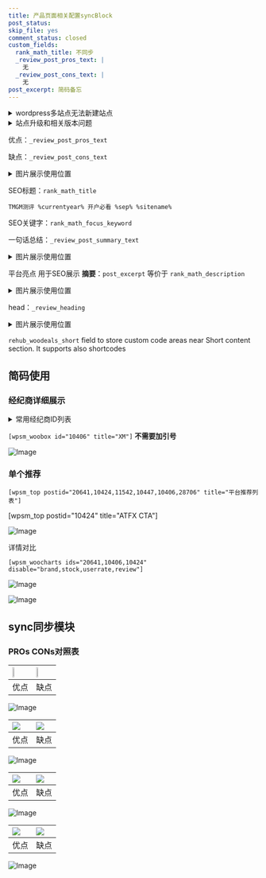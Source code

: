 ```yaml
---
title: 产品页面相关配置syncBlock
post_status: 
skip_file: yes
comment_status: closed
custom_fields:
  rank_math_title: 不同步
  _review_post_pros_text: |
    无
  _review_post_cons_text: |
    无
post_excerpt: 简码备忘
---
```

<details><summary>wordpress多站点无法新建站点</summary>

<li>和报错需要清理cookies一样的原因</li>
<li>wp-config.php里面<code>define( 'SUBDOMAIN_INSTALL', false );//子域名安装</code></li>
<li>新建子站点是用<code>define( 'SUBDOMAIN_INSTALL', true);//子域名安装</code> 完成以后，改成<code>false</code></li>
</details>

<details><summary>站点升级和相关版本问题</summary>

<p>wordpress：5.9.9
woocommerce：7.5.1
出现问题的地方：主题选项里面>><strong>Product layout >>compact style</strong></p>
<p>如何出现没有用过的字段 导致无法保存。先导出配置 然后进行修改，后面再次恢复即可。</p>
<p>出现部分字段无法显示时，需要返回默认布局后，对产品进行保存就好了。</p>
<p></p>
</details>

优点：`_review_post_pros_text`

缺点：`_review_post_cons_text`

<details><summary>图片展示使用位置</summary>

<img src="https://prod-files-secure.s3.us-west-2.amazonaws.com/39ed1227-6d7d-4570-be36-9ccd4a2c4241/f51d3d83-55d4-4bdf-9604-f37ec77ab556/Untitled.png?X-Amz-Algorithm=AWS4-HMAC-SHA256&X-Amz-Content-Sha256=UNSIGNED-PAYLOAD&X-Amz-Credential=ASIAZI2LB466TVCQGTOU%2F20250808%2Fus-west-2%2Fs3%2Faws4_request&X-Amz-Date=20250808T045518Z&X-Amz-Expires=3600&X-Amz-Security-Token=IQoJb3JpZ2luX2VjEGUaCXVzLXdlc3QtMiJGMEQCIDmwKWPr3Dsjh5Rz2W%2F4Cl7Bt7pSwjp7aqAmqPmlmgp%2FAiBgQJ2PRHIXCc5hhqDHmUmFnd6SG%2FfuRabGpyoQ1bRAqCqIBAie%2F%2F%2F%2F%2F%2F%2F%2F%2F%2F8BEAAaDDYzNzQyMzE4MzgwNSIMo8M3qztuinAeZtLKKtwDPSjF8%2FEHtm5IqvYYvXYtMHKUVsFxz62qFOJKBzCmgnLVKlvM2PtApUYR03923bsFIq9rswgJSwYjahp%2F7jBpy11ipagqMHCindpupZ6UBRXsDOm4n8mZKWphp4rZ5w6yFB0VIUS6aSi7JmQA2S8rAnjZgPIVMAV3%2Fzl40YSgSRZ0BQfmfEcdbSgoN%2BOPTnHp3pco0ERYe4NjEUKw7SGLXsoK%2BRIvjswm%2FftPp1KOOphG7waKAj1s64WhnZ4PP2%2Fw7eSzcCubUssJIBhdebQpI8IBmTibU55MGPqVw1dqhwB%2BFgG2kQYi0bxUOFfHryxjjAMydpdj1XfGH7PejE4QoXH5w65x9s6tY5BD6eWPFbav1K94iWoiBNjp85hudIWnMJDvd%2Bs7S%2FUz1aqVEg742OmSE%2Fsa3Be44TlNKxcb%2FtpF0kjFVOjSjgnSmlGJk9JDiDzPagwgT6I8hArUSIo%2BJGCStom%2FCan%2FgIcJXJU9iPqVkJaauzuYH9xh8Aj2aJAHyVc0AmtSC4PSebgRm5IU1QQzkvYiB63qt4DeoIyNdhYAo09ESBcEtRSJaWWyAu9AOZ6uZOIRNqX0riVEL%2Fv9v0StDPU75gfFj1n%2BkMkErFRryGqo8gXjdoBi5JAwyoTWxAY6pgGyaEOuwYLxP443bzk1G%2F47urwJtTID3AFEB%2FovolqmmXeO5KWxu0KfZIH1AM5%2FRWosxQ2QbzK5XZN6irLwGxEfTKprgYayax6MAW9EmUHBKtyuxAV6wM4lVixkHjvtTuNA5jE3UnXhOoLxUdfcyiE278%2BR52lluIIEHtG4VYWQ%2FL2PI5H0d8SSQd%2BxmFE%2F8GePdSvf%2B3KdVZ5uL8hzNVYiR9drHTZa&X-Amz-Signature=ebc67a66320ed6b9464be8d0eb0e8095bcb2f57d8281550867a4979253070bba&X-Amz-SignedHeaders=host&x-amz-checksum-mode=ENABLED&x-id=GetObject" alt="Image">
</details>

SEO标题：`rank_math_title`

`TMGM测评 %currentyear% 开户必看 %sep% %sitename%`

SEO关键字：`rank_math_focus_keyword`

一句话总结：`_review_post_summary_text`

<details><summary>图片展示使用位置</summary>

<img src="https://prod-files-secure.s3.us-west-2.amazonaws.com/39ed1227-6d7d-4570-be36-9ccd4a2c4241/4b96a922-296c-4f4e-8630-d1c870cbce01/Untitled.png?X-Amz-Algorithm=AWS4-HMAC-SHA256&X-Amz-Content-Sha256=UNSIGNED-PAYLOAD&X-Amz-Credential=ASIAZI2LB466TL6VTRS2%2F20250808%2Fus-west-2%2Fs3%2Faws4_request&X-Amz-Date=20250808T045518Z&X-Amz-Expires=3600&X-Amz-Security-Token=IQoJb3JpZ2luX2VjEGUaCXVzLXdlc3QtMiJHMEUCIG11QitPRdpGdtmcjoqqDqD4DHHZ3zfxRFqyHR6vKXnJAiEAr93EWhXNNSiSxdeL3B3b1txfK08Cwx9vo6MQpDdfuuMqiAQInv%2F%2F%2F%2F%2F%2F%2F%2F%2F%2FARAAGgw2Mzc0MjMxODM4MDUiDMyTA0mruoKQKnRm0CrcAwKqbEH7dx1yQCzpKYeii9hG0ImUIYCPc%2B7vkK0WhnKPlqVzGbka%2FDGZyUHyHlO%2FBmRlqg8v0ureoyV65bWmIVItY%2FS2WoQEAmZgEpAPoRjv6tgCIfmNsUjmh10m9XCMIcXMKgqXxRF%2F6j%2FPiTD2LFI9LMeyn6q2334td1TdwS5Kopd9buP26ffAdFxPq7EIhyUemLswC7auNc57UCDbJfYNEThH6Dl%2BN7rR1bitqsHhDTVY93qqdL7n%2F3pJu8x9lk3njSFmhlrHhZkF8MHOiNjCgePGF1pFZVA%2B6BkV3WqRZpRdt7Tjc9qE588EL%2BY7PeWDik7lc6pT9g8V5WvygDuCrYILIDncC8E3kciJj%2BJ4m84Q%2BtGD2QITcv7DMWTTwmZFjSCH%2BlooHQ9VVRrWW%2B%2BsIjgV8mpF7Aei0TbFlH8dUsWOeRBbhfnY20pjdvC6LcastM786pXiXu9ZWGoC%2BM6%2Bufipe4Ypxpp8SN76T0h3GTgaUuGPVxjsOsh2S%2F4PgPBZCgo%2Fy%2F%2BapMTLFKygrFknYQXywTr8TPmsXgIo0LKDTmg5aXUHJnILakB2lccbFAJEhQGjvILgY6fkUHmr9vlxqHCCVyzENYNVRXZR%2BkrJY7DasekuT3Z%2BlJe8MKmF1sQGOqUBJwvmMCvuAtUozZZDgbGKiagerpVVuwXtUc2FcNnHEnYYdMbh3IGg%2Btpuu%2BBMC7jnnStipcQ7G5TOtdBbCBrt1bGD%2F4%2BFzam7LRBWXgw1xibBGOuo7dvms0ZBYpHEIr1CoMRTLR960QHT2koB6LGChubQVg8olLw9tK1UsozS3WeUIAAK2DLhEErsoWdqtLB%2By8dsY4ShA7fHEjOT59Rp9nTrErH4&X-Amz-Signature=de74eb86e023f7e4d282e1c1d442de9aaef01daa64e328e775b9fcfb0b704ab0&X-Amz-SignedHeaders=host&x-amz-checksum-mode=ENABLED&x-id=GetObject" alt="Image">
</details>

平台亮点 用于SEO展示 **摘要**：`post_excerpt`  等价于 `rank_math_description`

<details><summary>图片展示使用位置</summary>

<img src="https://prod-files-secure.s3.us-west-2.amazonaws.com/39ed1227-6d7d-4570-be36-9ccd4a2c4241/1ee11f63-b60a-4dfe-a7a7-d58ff23b5d88/Untitled.png?X-Amz-Algorithm=AWS4-HMAC-SHA256&X-Amz-Content-Sha256=UNSIGNED-PAYLOAD&X-Amz-Credential=ASIAZI2LB466UGPSKIDE%2F20250808%2Fus-west-2%2Fs3%2Faws4_request&X-Amz-Date=20250808T045518Z&X-Amz-Expires=3600&X-Amz-Security-Token=IQoJb3JpZ2luX2VjEGUaCXVzLXdlc3QtMiJGMEQCIDsLywnuBuW9PYQRiH6ekGnQIU6bCZ9gGP93SZ4%2BtCZ6AiA87EJOORkHsj5JwRNo4lgjdlVFdaLIRt4INlR8ofqOLCqIBAie%2F%2F%2F%2F%2F%2F%2F%2F%2F%2F8BEAAaDDYzNzQyMzE4MzgwNSIMaaK%2BSoao8%2BIbcNNxKtwDxGd2k0ipzeJY1Vn0XG%2FA5UHmKozCvAaX9e%2FKaTomCFj2A7K3uWCd6MzzYj%2BX7zBxftooh8itasWDYv%2BxObGSaB%2BDswYL2%2BMenycXwgnWO6vrUL2kiD8PMRUVzD9ALTCQkiiwItOg7JR7smE87PwH1l0HYwkSaT6KmD9A5d%2FTZs41JxuLZY7qIhG0LfbSyDX0I9Uk7Zjtq%2BxZmqLxolBWtXpJEPsBGdhhwusaCtVBmuxZj%2FhNBcs38ZbOqaYMMaFe05J2OCdiDsz91v5%2FEwep9pn4Mj2Ncy47nXDOBObCZynm%2FDfR9VJlAS1Z9XCd%2FEnOQrYJKyU6oPMqs66hF2aaWDm%2B1Vmh1u%2Fci%2Fnl6peguz5FkN6tI0sUfdPksqi6FzR8hoC%2Bnk8i2GpPInHWNUeC%2BWdyzSFpGkiu2BpBMhZFsRyzoy6EA9XoUG%2FkczS%2Bxehpahk103r9KkhRWTZflK%2FnbFG5DS1AVon6bAt3A%2FJQ%2F7IaDbhmgGeCLgU7To1ubwGhNjyJk3IAZO25DXr6%2FUNR%2Bp%2BOMU54%2FmJ465Sp14Iwy7Hl54E2l7kD8txo8gQaVGaFQxExtFhKBNA%2FmGSLpJVtflX0a8GgYmTYguBavGovJyzACg1yprPX2byMUY8wrYTWxAY6pgFgvnXiMBnlnLJG9Xyg43NyxCf1bSlhJQk0uWnNe34wdfrhzsVPv%2BkkQWV1W%2BglZGBjcY03xtwmb%2FtUe8stXn1WOSO6zkpGulp3PpX5Fa9w2X2k8i2U%2F6tDdx2ITSz5eu653ObBJV6MXAtpoqaoXjWZ31evjULcdvaiAZ7nzzXnqsAAZqQL1W7%2BJ9cgMDY2UcXgSgCYLmtQ6%2FO1Vy2jdhGAaB%2FpRYqO&X-Amz-Signature=975dd7d9640a3f0ac46d85f4804071bc795a055a956faeb30c022e327784a9fd&X-Amz-SignedHeaders=host&x-amz-checksum-mode=ENABLED&x-id=GetObject" alt="Image">
<img src="https://prod-files-secure.s3.us-west-2.amazonaws.com/39ed1227-6d7d-4570-be36-9ccd4a2c4241/ad4118b5-78d8-4fbe-801e-3b29b5d99c01/Untitled.png?X-Amz-Algorithm=AWS4-HMAC-SHA256&X-Amz-Content-Sha256=UNSIGNED-PAYLOAD&X-Amz-Credential=ASIAZI2LB466UGPSKIDE%2F20250808%2Fus-west-2%2Fs3%2Faws4_request&X-Amz-Date=20250808T045518Z&X-Amz-Expires=3600&X-Amz-Security-Token=IQoJb3JpZ2luX2VjEGUaCXVzLXdlc3QtMiJGMEQCIDsLywnuBuW9PYQRiH6ekGnQIU6bCZ9gGP93SZ4%2BtCZ6AiA87EJOORkHsj5JwRNo4lgjdlVFdaLIRt4INlR8ofqOLCqIBAie%2F%2F%2F%2F%2F%2F%2F%2F%2F%2F8BEAAaDDYzNzQyMzE4MzgwNSIMaaK%2BSoao8%2BIbcNNxKtwDxGd2k0ipzeJY1Vn0XG%2FA5UHmKozCvAaX9e%2FKaTomCFj2A7K3uWCd6MzzYj%2BX7zBxftooh8itasWDYv%2BxObGSaB%2BDswYL2%2BMenycXwgnWO6vrUL2kiD8PMRUVzD9ALTCQkiiwItOg7JR7smE87PwH1l0HYwkSaT6KmD9A5d%2FTZs41JxuLZY7qIhG0LfbSyDX0I9Uk7Zjtq%2BxZmqLxolBWtXpJEPsBGdhhwusaCtVBmuxZj%2FhNBcs38ZbOqaYMMaFe05J2OCdiDsz91v5%2FEwep9pn4Mj2Ncy47nXDOBObCZynm%2FDfR9VJlAS1Z9XCd%2FEnOQrYJKyU6oPMqs66hF2aaWDm%2B1Vmh1u%2Fci%2Fnl6peguz5FkN6tI0sUfdPksqi6FzR8hoC%2Bnk8i2GpPInHWNUeC%2BWdyzSFpGkiu2BpBMhZFsRyzoy6EA9XoUG%2FkczS%2Bxehpahk103r9KkhRWTZflK%2FnbFG5DS1AVon6bAt3A%2FJQ%2F7IaDbhmgGeCLgU7To1ubwGhNjyJk3IAZO25DXr6%2FUNR%2Bp%2BOMU54%2FmJ465Sp14Iwy7Hl54E2l7kD8txo8gQaVGaFQxExtFhKBNA%2FmGSLpJVtflX0a8GgYmTYguBavGovJyzACg1yprPX2byMUY8wrYTWxAY6pgFgvnXiMBnlnLJG9Xyg43NyxCf1bSlhJQk0uWnNe34wdfrhzsVPv%2BkkQWV1W%2BglZGBjcY03xtwmb%2FtUe8stXn1WOSO6zkpGulp3PpX5Fa9w2X2k8i2U%2F6tDdx2ITSz5eu653ObBJV6MXAtpoqaoXjWZ31evjULcdvaiAZ7nzzXnqsAAZqQL1W7%2BJ9cgMDY2UcXgSgCYLmtQ6%2FO1Vy2jdhGAaB%2FpRYqO&X-Amz-Signature=d0c1b9d63c343f0d076bc5a264d4d8aeade683c6716f33d8e6682412aa1c8b28&X-Amz-SignedHeaders=host&x-amz-checksum-mode=ENABLED&x-id=GetObject" alt="Image">
<img src="https://prod-files-secure.s3.us-west-2.amazonaws.com/39ed1227-6d7d-4570-be36-9ccd4a2c4241/a38cf7c9-a79c-4b64-9e94-13589fe0758b/Untitled.png?X-Amz-Algorithm=AWS4-HMAC-SHA256&X-Amz-Content-Sha256=UNSIGNED-PAYLOAD&X-Amz-Credential=ASIAZI2LB466UGPSKIDE%2F20250808%2Fus-west-2%2Fs3%2Faws4_request&X-Amz-Date=20250808T045518Z&X-Amz-Expires=3600&X-Amz-Security-Token=IQoJb3JpZ2luX2VjEGUaCXVzLXdlc3QtMiJGMEQCIDsLywnuBuW9PYQRiH6ekGnQIU6bCZ9gGP93SZ4%2BtCZ6AiA87EJOORkHsj5JwRNo4lgjdlVFdaLIRt4INlR8ofqOLCqIBAie%2F%2F%2F%2F%2F%2F%2F%2F%2F%2F8BEAAaDDYzNzQyMzE4MzgwNSIMaaK%2BSoao8%2BIbcNNxKtwDxGd2k0ipzeJY1Vn0XG%2FA5UHmKozCvAaX9e%2FKaTomCFj2A7K3uWCd6MzzYj%2BX7zBxftooh8itasWDYv%2BxObGSaB%2BDswYL2%2BMenycXwgnWO6vrUL2kiD8PMRUVzD9ALTCQkiiwItOg7JR7smE87PwH1l0HYwkSaT6KmD9A5d%2FTZs41JxuLZY7qIhG0LfbSyDX0I9Uk7Zjtq%2BxZmqLxolBWtXpJEPsBGdhhwusaCtVBmuxZj%2FhNBcs38ZbOqaYMMaFe05J2OCdiDsz91v5%2FEwep9pn4Mj2Ncy47nXDOBObCZynm%2FDfR9VJlAS1Z9XCd%2FEnOQrYJKyU6oPMqs66hF2aaWDm%2B1Vmh1u%2Fci%2Fnl6peguz5FkN6tI0sUfdPksqi6FzR8hoC%2Bnk8i2GpPInHWNUeC%2BWdyzSFpGkiu2BpBMhZFsRyzoy6EA9XoUG%2FkczS%2Bxehpahk103r9KkhRWTZflK%2FnbFG5DS1AVon6bAt3A%2FJQ%2F7IaDbhmgGeCLgU7To1ubwGhNjyJk3IAZO25DXr6%2FUNR%2Bp%2BOMU54%2FmJ465Sp14Iwy7Hl54E2l7kD8txo8gQaVGaFQxExtFhKBNA%2FmGSLpJVtflX0a8GgYmTYguBavGovJyzACg1yprPX2byMUY8wrYTWxAY6pgFgvnXiMBnlnLJG9Xyg43NyxCf1bSlhJQk0uWnNe34wdfrhzsVPv%2BkkQWV1W%2BglZGBjcY03xtwmb%2FtUe8stXn1WOSO6zkpGulp3PpX5Fa9w2X2k8i2U%2F6tDdx2ITSz5eu653ObBJV6MXAtpoqaoXjWZ31evjULcdvaiAZ7nzzXnqsAAZqQL1W7%2BJ9cgMDY2UcXgSgCYLmtQ6%2FO1Vy2jdhGAaB%2FpRYqO&X-Amz-Signature=44491ac78973c534cdd9584e34c3cd12c606c4ef476588232ffa7b3120b341b3&X-Amz-SignedHeaders=host&x-amz-checksum-mode=ENABLED&x-id=GetObject" alt="Image">
<img src="https://prod-files-secure.s3.us-west-2.amazonaws.com/39ed1227-6d7d-4570-be36-9ccd4a2c4241/7da6fc1e-d2ac-42ae-8c75-cb5749aa18f6/Untitled.png?X-Amz-Algorithm=AWS4-HMAC-SHA256&X-Amz-Content-Sha256=UNSIGNED-PAYLOAD&X-Amz-Credential=ASIAZI2LB466UGPSKIDE%2F20250808%2Fus-west-2%2Fs3%2Faws4_request&X-Amz-Date=20250808T045518Z&X-Amz-Expires=3600&X-Amz-Security-Token=IQoJb3JpZ2luX2VjEGUaCXVzLXdlc3QtMiJGMEQCIDsLywnuBuW9PYQRiH6ekGnQIU6bCZ9gGP93SZ4%2BtCZ6AiA87EJOORkHsj5JwRNo4lgjdlVFdaLIRt4INlR8ofqOLCqIBAie%2F%2F%2F%2F%2F%2F%2F%2F%2F%2F8BEAAaDDYzNzQyMzE4MzgwNSIMaaK%2BSoao8%2BIbcNNxKtwDxGd2k0ipzeJY1Vn0XG%2FA5UHmKozCvAaX9e%2FKaTomCFj2A7K3uWCd6MzzYj%2BX7zBxftooh8itasWDYv%2BxObGSaB%2BDswYL2%2BMenycXwgnWO6vrUL2kiD8PMRUVzD9ALTCQkiiwItOg7JR7smE87PwH1l0HYwkSaT6KmD9A5d%2FTZs41JxuLZY7qIhG0LfbSyDX0I9Uk7Zjtq%2BxZmqLxolBWtXpJEPsBGdhhwusaCtVBmuxZj%2FhNBcs38ZbOqaYMMaFe05J2OCdiDsz91v5%2FEwep9pn4Mj2Ncy47nXDOBObCZynm%2FDfR9VJlAS1Z9XCd%2FEnOQrYJKyU6oPMqs66hF2aaWDm%2B1Vmh1u%2Fci%2Fnl6peguz5FkN6tI0sUfdPksqi6FzR8hoC%2Bnk8i2GpPInHWNUeC%2BWdyzSFpGkiu2BpBMhZFsRyzoy6EA9XoUG%2FkczS%2Bxehpahk103r9KkhRWTZflK%2FnbFG5DS1AVon6bAt3A%2FJQ%2F7IaDbhmgGeCLgU7To1ubwGhNjyJk3IAZO25DXr6%2FUNR%2Bp%2BOMU54%2FmJ465Sp14Iwy7Hl54E2l7kD8txo8gQaVGaFQxExtFhKBNA%2FmGSLpJVtflX0a8GgYmTYguBavGovJyzACg1yprPX2byMUY8wrYTWxAY6pgFgvnXiMBnlnLJG9Xyg43NyxCf1bSlhJQk0uWnNe34wdfrhzsVPv%2BkkQWV1W%2BglZGBjcY03xtwmb%2FtUe8stXn1WOSO6zkpGulp3PpX5Fa9w2X2k8i2U%2F6tDdx2ITSz5eu653ObBJV6MXAtpoqaoXjWZ31evjULcdvaiAZ7nzzXnqsAAZqQL1W7%2BJ9cgMDY2UcXgSgCYLmtQ6%2FO1Vy2jdhGAaB%2FpRYqO&X-Amz-Signature=1ffca84ea76ac459c7b4e7462abdf6f5f65397b6f447d9d4b5b548d238251dda&X-Amz-SignedHeaders=host&x-amz-checksum-mode=ENABLED&x-id=GetObject" alt="Image">
<img src="https://prod-files-secure.s3.us-west-2.amazonaws.com/39ed1227-6d7d-4570-be36-9ccd4a2c4241/7e97f40a-eaee-47f5-b2f9-475f96808fa7/Untitled.png?X-Amz-Algorithm=AWS4-HMAC-SHA256&X-Amz-Content-Sha256=UNSIGNED-PAYLOAD&X-Amz-Credential=ASIAZI2LB466UGPSKIDE%2F20250808%2Fus-west-2%2Fs3%2Faws4_request&X-Amz-Date=20250808T045518Z&X-Amz-Expires=3600&X-Amz-Security-Token=IQoJb3JpZ2luX2VjEGUaCXVzLXdlc3QtMiJGMEQCIDsLywnuBuW9PYQRiH6ekGnQIU6bCZ9gGP93SZ4%2BtCZ6AiA87EJOORkHsj5JwRNo4lgjdlVFdaLIRt4INlR8ofqOLCqIBAie%2F%2F%2F%2F%2F%2F%2F%2F%2F%2F8BEAAaDDYzNzQyMzE4MzgwNSIMaaK%2BSoao8%2BIbcNNxKtwDxGd2k0ipzeJY1Vn0XG%2FA5UHmKozCvAaX9e%2FKaTomCFj2A7K3uWCd6MzzYj%2BX7zBxftooh8itasWDYv%2BxObGSaB%2BDswYL2%2BMenycXwgnWO6vrUL2kiD8PMRUVzD9ALTCQkiiwItOg7JR7smE87PwH1l0HYwkSaT6KmD9A5d%2FTZs41JxuLZY7qIhG0LfbSyDX0I9Uk7Zjtq%2BxZmqLxolBWtXpJEPsBGdhhwusaCtVBmuxZj%2FhNBcs38ZbOqaYMMaFe05J2OCdiDsz91v5%2FEwep9pn4Mj2Ncy47nXDOBObCZynm%2FDfR9VJlAS1Z9XCd%2FEnOQrYJKyU6oPMqs66hF2aaWDm%2B1Vmh1u%2Fci%2Fnl6peguz5FkN6tI0sUfdPksqi6FzR8hoC%2Bnk8i2GpPInHWNUeC%2BWdyzSFpGkiu2BpBMhZFsRyzoy6EA9XoUG%2FkczS%2Bxehpahk103r9KkhRWTZflK%2FnbFG5DS1AVon6bAt3A%2FJQ%2F7IaDbhmgGeCLgU7To1ubwGhNjyJk3IAZO25DXr6%2FUNR%2Bp%2BOMU54%2FmJ465Sp14Iwy7Hl54E2l7kD8txo8gQaVGaFQxExtFhKBNA%2FmGSLpJVtflX0a8GgYmTYguBavGovJyzACg1yprPX2byMUY8wrYTWxAY6pgFgvnXiMBnlnLJG9Xyg43NyxCf1bSlhJQk0uWnNe34wdfrhzsVPv%2BkkQWV1W%2BglZGBjcY03xtwmb%2FtUe8stXn1WOSO6zkpGulp3PpX5Fa9w2X2k8i2U%2F6tDdx2ITSz5eu653ObBJV6MXAtpoqaoXjWZ31evjULcdvaiAZ7nzzXnqsAAZqQL1W7%2BJ9cgMDY2UcXgSgCYLmtQ6%2FO1Vy2jdhGAaB%2FpRYqO&X-Amz-Signature=c2c485401d711bf1803d733225169c44b1e919a0f46b148caf4fc1340b262804&X-Amz-SignedHeaders=host&x-amz-checksum-mode=ENABLED&x-id=GetObject" alt="Image">
</details>

head：`_review_heading`

<details><summary>图片展示使用位置</summary>

<img src="https://prod-files-secure.s3.us-west-2.amazonaws.com/39ed1227-6d7d-4570-be36-9ccd4a2c4241/3a4650ad-9887-415c-889a-edd51fa54f27/Untitled.png?X-Amz-Algorithm=AWS4-HMAC-SHA256&X-Amz-Content-Sha256=UNSIGNED-PAYLOAD&X-Amz-Credential=ASIAZI2LB466WNSRDATT%2F20250808%2Fus-west-2%2Fs3%2Faws4_request&X-Amz-Date=20250808T045519Z&X-Amz-Expires=3600&X-Amz-Security-Token=IQoJb3JpZ2luX2VjEGUaCXVzLXdlc3QtMiJGMEQCIGldd1D5XZMsej1Nnl1RC0u60c5QbWNh6a%2BPu%2Bqz%2FmL5AiBLkgK1qjWezwpKLJXXtinVNUh2F1CRtYkStzObvVFyLyqIBAie%2F%2F%2F%2F%2F%2F%2F%2F%2F%2F8BEAAaDDYzNzQyMzE4MzgwNSIMqjqHPhTHMWSMnUnlKtwDkJZOnSLLh3srjmPFxKaHh9%2FQXi7JlzEILhSbbRyOFSGKtYb1otkCcuwCOWdXJ6Nv2W7RBBQs0C6MHJYovHjA%2BmsAjRDUy9QjNRSvweW8azBx2cbzGLezcPlO%2B13w%2BYttqCsnFPr7jIaPPqqlkLEUCL8xqroHdMs3r3LeG8eNtyokmDbEqE8tZIrmzQbyypijvKm4E8861ITt0Dez2kz6%2BhAxTgLx30lX56tuHvEoowaF4LVx0XQurBtk%2B4zxdxGkFPE0rn8qwC9MhYY3ORpEbdFKq2H8nCPaOlQ5cgC44KBBbwKO1dG5RuAqMu9uFA5jF1yXQ21C9tVw7UMwflPM9PbPsyV%2F0fzRUbYwFJf%2BcId33bNl9FNQh3Lw1Peu9e1UGxEGw97%2BoEJUWeyICKzdw0DRLqmThcVWSJ752YQeYRxfFVYFEwfvQ4SZ6q4w7cWjGR9%2BV83mKJIidb8MlAqNAlgBdUHhYwjks%2FJTRZQ5jJ%2Bv7kivwCoFOBV%2FblQ6A4WS8PKgurQm2%2BiWg8R%2FkCb6%2BtZUsFEANUB%2BAPZI9wBU9sTydxIPpnLA5lV%2BUoDJaCe%2Bk6e1ty5pOm20PlLnTX%2FbKGgJ3wKEUys7KkOfZXPHyCkpBzE93ivgB5zuSyEw9ITWxAY6pgFIN%2BMSowWJOs5ji12c65k8ym5y4zK87O23OD0BYLMh4pXBUG3Pi90DwFCLXCiv2y%2B7XO1fOh7fytmgDwYm8R20w43PZvvNS3JZE9plQsCnV7aQ6cT9Ma1BYBRCD3WCIrIJt2x0GEwTvqvI%2Fdl6jPisQ%2FvPVAPR%2FcywX8Ano%2FI1iRMltzFMMCcVnckM7Yiqz50GIBOrjM2xMRwvIMrbYRx4fIbclndi&X-Amz-Signature=45b1019afe5a252e923f9d343d542647b1e7e1794d0c068a9ce64ab784960179&X-Amz-SignedHeaders=host&x-amz-checksum-mode=ENABLED&x-id=GetObject" alt="Image">
</details>

`rehub_woodeals_short`	field to store custom code areas near Short content section. It supports also shortcodes



## 简码使用

### 经纪商详细展示

<details><summary>常用经纪商ID列表</summary>

<pre><code class="php">嘉盛 ===> 20641  [wpsm_woobox id="20641" title="嘉盛"]
易信easymarkets ===> 11542  [wpsm_woobox id="11542" title="易信easymarkets"]
ATFX外汇 ===> 10424  [wpsm_woobox id="10424" title="ATFX"]
XM ===> 10406  [wpsm_woobox id="10406" title="XM"]
TMGM ===> 29622  [wpsm_woobox id="29622" title="TMGM"]
HYCM ===> 10447  [wpsm_woobox id="10447" title="HYCM"]
fpmarkets澳福外汇 ===> 20639  [wpsm_woobox id="20639" title="fpmarkets澳福外汇"]</code></pre>
</details>

`[wpsm_woobox id="10406" title="XM"]` **不需要加引号**

![Image](https://prod-files-secure.s3.us-west-2.amazonaws.com/39ed1227-6d7d-4570-be36-9ccd4a2c4241/4f898f9d-0fa7-4e43-acd3-ac6bc7be575a/Untitled.png?X-Amz-Algorithm=AWS4-HMAC-SHA256&X-Amz-Content-Sha256=UNSIGNED-PAYLOAD&X-Amz-Credential=ASIAZI2LB466VGK7LNRO%2F20250808%2Fus-west-2%2Fs3%2Faws4_request&X-Amz-Date=20250808T045516Z&X-Amz-Expires=3600&X-Amz-Security-Token=IQoJb3JpZ2luX2VjEGUaCXVzLXdlc3QtMiJIMEYCIQCzpIRsC6D7pA16CxmQ%2BzML6qGouKqdDJW%2FzQ5UTrz%2FNAIhAI0s83kQeAGu1GdDr1MbXr56jKTN6c4eMIOTNrPl4V6LKogECJ7%2F%2F%2F%2F%2F%2F%2F%2F%2F%2FwEQABoMNjM3NDIzMTgzODA1IgxFD5izOWPrIzchSCkq3AOqKbq4IVNiv4VjHVZFo8lINhyOVKDlcHyX7muL0TjPvRSBKfGNLywyu57S52H9Q%2B%2BBqvFQ43wTm0K3Kxa%2BhRlPeytBaKQuT0DZtwH50Lc%2BMJKwYx59OsLU1fV%2BQvay4fOg%2BAQYpxpiSu707COFWDWtTsA8guRHmw%2BGvrDmHWV8RAb4UTR%2B9wJVycXfQmVnH47I9ZFH5HIs2VU%2FrvWCNYDj%2BxNwapMyFlCEIrLlt3typtTosjHMs6IIP8HV7msDepc3RqkCmJfTLL%2F%2B1Ww3STqCHSSAFDnCZcjuZXHuZvYUclVQfGEaDYFqC%2BcuCDCg3abg69niDMZ9nHWLsStTQHEv6zWh7vk%2BgMKVTyVvHLduwDzxYsx6Oz4GsYmENtppKGU0WxK6QuSYGZgmvk1st8XriRRUZriz0%2B3UUvkHD28WdMLSlhziqvF%2FOEi5wFxF0ZVlKFE8mhT21HsQTr6pD3WqaQqp184AnbeijvJ%2B7lXhuYOxzfbi7nTDqQixkwatB3oWde35tiwhbMa299jsMptcKlglATcYA79Ex0wBAokrmPt%2B1q8SEB21VfgqxUET%2FM6JPrlzVe5paM2PtlpJ7oqJFCaHyVTHCniepGL9hZsP3%2B1Kvzmo3buiikVtgDCehNbEBjqkAScbguFK%2Bk6n3EN4JLi8osnErr00ySCR0XoUZ0Nl4CWWyNIbIQtanJVaho%2B0z3snK%2B3iQ0UNyygvQBWWsqXi%2Fe0SnbtyjH7TFB8%2BoIoJdlXoRw7HoNiUaLshoGeX3d4kcJFcCGHIRFSn2yn5%2Fccl8EExCEJCt0XZLtT4QhDXYNIf9nlVQ0vx3FASa93%2FV5pXdP%2FWvnW3XYH37tCIzXSDNUcl0%2Fye&X-Amz-Signature=095578c9dfc761e99e11d4db8ba0f8462a7acc3c3c6c8e6005801a6e8c7b4cc6&X-Amz-SignedHeaders=host&x-amz-checksum-mode=ENABLED&x-id=GetObject)

### 单个推荐
`[wpsm_top postid="20641,10424,11542,10447,10406,28706" title="平台推荐列表"]`

[wpsm_top postid="10424" title="ATFX CTA"]

![Image](https://prod-files-secure.s3.us-west-2.amazonaws.com/39ed1227-6d7d-4570-be36-9ccd4a2c4241/5ac620dc-51a8-48b6-b55d-91f47299193c/Untitled.png?X-Amz-Algorithm=AWS4-HMAC-SHA256&X-Amz-Content-Sha256=UNSIGNED-PAYLOAD&X-Amz-Credential=ASIAZI2LB466VGK7LNRO%2F20250808%2Fus-west-2%2Fs3%2Faws4_request&X-Amz-Date=20250808T045516Z&X-Amz-Expires=3600&X-Amz-Security-Token=IQoJb3JpZ2luX2VjEGUaCXVzLXdlc3QtMiJIMEYCIQCzpIRsC6D7pA16CxmQ%2BzML6qGouKqdDJW%2FzQ5UTrz%2FNAIhAI0s83kQeAGu1GdDr1MbXr56jKTN6c4eMIOTNrPl4V6LKogECJ7%2F%2F%2F%2F%2F%2F%2F%2F%2F%2FwEQABoMNjM3NDIzMTgzODA1IgxFD5izOWPrIzchSCkq3AOqKbq4IVNiv4VjHVZFo8lINhyOVKDlcHyX7muL0TjPvRSBKfGNLywyu57S52H9Q%2B%2BBqvFQ43wTm0K3Kxa%2BhRlPeytBaKQuT0DZtwH50Lc%2BMJKwYx59OsLU1fV%2BQvay4fOg%2BAQYpxpiSu707COFWDWtTsA8guRHmw%2BGvrDmHWV8RAb4UTR%2B9wJVycXfQmVnH47I9ZFH5HIs2VU%2FrvWCNYDj%2BxNwapMyFlCEIrLlt3typtTosjHMs6IIP8HV7msDepc3RqkCmJfTLL%2F%2B1Ww3STqCHSSAFDnCZcjuZXHuZvYUclVQfGEaDYFqC%2BcuCDCg3abg69niDMZ9nHWLsStTQHEv6zWh7vk%2BgMKVTyVvHLduwDzxYsx6Oz4GsYmENtppKGU0WxK6QuSYGZgmvk1st8XriRRUZriz0%2B3UUvkHD28WdMLSlhziqvF%2FOEi5wFxF0ZVlKFE8mhT21HsQTr6pD3WqaQqp184AnbeijvJ%2B7lXhuYOxzfbi7nTDqQixkwatB3oWde35tiwhbMa299jsMptcKlglATcYA79Ex0wBAokrmPt%2B1q8SEB21VfgqxUET%2FM6JPrlzVe5paM2PtlpJ7oqJFCaHyVTHCniepGL9hZsP3%2B1Kvzmo3buiikVtgDCehNbEBjqkAScbguFK%2Bk6n3EN4JLi8osnErr00ySCR0XoUZ0Nl4CWWyNIbIQtanJVaho%2B0z3snK%2B3iQ0UNyygvQBWWsqXi%2Fe0SnbtyjH7TFB8%2BoIoJdlXoRw7HoNiUaLshoGeX3d4kcJFcCGHIRFSn2yn5%2Fccl8EExCEJCt0XZLtT4QhDXYNIf9nlVQ0vx3FASa93%2FV5pXdP%2FWvnW3XYH37tCIzXSDNUcl0%2Fye&X-Amz-Signature=4f96797bf20367fd5ef67654a8823e1a81e76ec633eec2c8aa2e4aac6fea7e22&X-Amz-SignedHeaders=host&x-amz-checksum-mode=ENABLED&x-id=GetObject)

详情对比

`[wpsm_woocharts ids="20641,10406,10424" disable="brand,stock,userrate,review"]`

![Image](https://prod-files-secure.s3.us-west-2.amazonaws.com/39ed1227-6d7d-4570-be36-9ccd4a2c4241/bf3ba45f-b9f3-4295-8aef-b4a495fd25f4/Untitled.png?X-Amz-Algorithm=AWS4-HMAC-SHA256&X-Amz-Content-Sha256=UNSIGNED-PAYLOAD&X-Amz-Credential=ASIAZI2LB466VGK7LNRO%2F20250808%2Fus-west-2%2Fs3%2Faws4_request&X-Amz-Date=20250808T045516Z&X-Amz-Expires=3600&X-Amz-Security-Token=IQoJb3JpZ2luX2VjEGUaCXVzLXdlc3QtMiJIMEYCIQCzpIRsC6D7pA16CxmQ%2BzML6qGouKqdDJW%2FzQ5UTrz%2FNAIhAI0s83kQeAGu1GdDr1MbXr56jKTN6c4eMIOTNrPl4V6LKogECJ7%2F%2F%2F%2F%2F%2F%2F%2F%2F%2FwEQABoMNjM3NDIzMTgzODA1IgxFD5izOWPrIzchSCkq3AOqKbq4IVNiv4VjHVZFo8lINhyOVKDlcHyX7muL0TjPvRSBKfGNLywyu57S52H9Q%2B%2BBqvFQ43wTm0K3Kxa%2BhRlPeytBaKQuT0DZtwH50Lc%2BMJKwYx59OsLU1fV%2BQvay4fOg%2BAQYpxpiSu707COFWDWtTsA8guRHmw%2BGvrDmHWV8RAb4UTR%2B9wJVycXfQmVnH47I9ZFH5HIs2VU%2FrvWCNYDj%2BxNwapMyFlCEIrLlt3typtTosjHMs6IIP8HV7msDepc3RqkCmJfTLL%2F%2B1Ww3STqCHSSAFDnCZcjuZXHuZvYUclVQfGEaDYFqC%2BcuCDCg3abg69niDMZ9nHWLsStTQHEv6zWh7vk%2BgMKVTyVvHLduwDzxYsx6Oz4GsYmENtppKGU0WxK6QuSYGZgmvk1st8XriRRUZriz0%2B3UUvkHD28WdMLSlhziqvF%2FOEi5wFxF0ZVlKFE8mhT21HsQTr6pD3WqaQqp184AnbeijvJ%2B7lXhuYOxzfbi7nTDqQixkwatB3oWde35tiwhbMa299jsMptcKlglATcYA79Ex0wBAokrmPt%2B1q8SEB21VfgqxUET%2FM6JPrlzVe5paM2PtlpJ7oqJFCaHyVTHCniepGL9hZsP3%2B1Kvzmo3buiikVtgDCehNbEBjqkAScbguFK%2Bk6n3EN4JLi8osnErr00ySCR0XoUZ0Nl4CWWyNIbIQtanJVaho%2B0z3snK%2B3iQ0UNyygvQBWWsqXi%2Fe0SnbtyjH7TFB8%2BoIoJdlXoRw7HoNiUaLshoGeX3d4kcJFcCGHIRFSn2yn5%2Fccl8EExCEJCt0XZLtT4QhDXYNIf9nlVQ0vx3FASa93%2FV5pXdP%2FWvnW3XYH37tCIzXSDNUcl0%2Fye&X-Amz-Signature=04b9b72729f5c839aba0ddf592a6657b194f08cd6145c9d844bfc1ca44b5b428&X-Amz-SignedHeaders=host&x-amz-checksum-mode=ENABLED&x-id=GetObject)

![Image](https://prod-files-secure.s3.us-west-2.amazonaws.com/39ed1227-6d7d-4570-be36-9ccd4a2c4241/30bc56ef-f383-4b48-9768-2ebc9e436ec0/Untitled.png?X-Amz-Algorithm=AWS4-HMAC-SHA256&X-Amz-Content-Sha256=UNSIGNED-PAYLOAD&X-Amz-Credential=ASIAZI2LB466VGK7LNRO%2F20250808%2Fus-west-2%2Fs3%2Faws4_request&X-Amz-Date=20250808T045516Z&X-Amz-Expires=3600&X-Amz-Security-Token=IQoJb3JpZ2luX2VjEGUaCXVzLXdlc3QtMiJIMEYCIQCzpIRsC6D7pA16CxmQ%2BzML6qGouKqdDJW%2FzQ5UTrz%2FNAIhAI0s83kQeAGu1GdDr1MbXr56jKTN6c4eMIOTNrPl4V6LKogECJ7%2F%2F%2F%2F%2F%2F%2F%2F%2F%2FwEQABoMNjM3NDIzMTgzODA1IgxFD5izOWPrIzchSCkq3AOqKbq4IVNiv4VjHVZFo8lINhyOVKDlcHyX7muL0TjPvRSBKfGNLywyu57S52H9Q%2B%2BBqvFQ43wTm0K3Kxa%2BhRlPeytBaKQuT0DZtwH50Lc%2BMJKwYx59OsLU1fV%2BQvay4fOg%2BAQYpxpiSu707COFWDWtTsA8guRHmw%2BGvrDmHWV8RAb4UTR%2B9wJVycXfQmVnH47I9ZFH5HIs2VU%2FrvWCNYDj%2BxNwapMyFlCEIrLlt3typtTosjHMs6IIP8HV7msDepc3RqkCmJfTLL%2F%2B1Ww3STqCHSSAFDnCZcjuZXHuZvYUclVQfGEaDYFqC%2BcuCDCg3abg69niDMZ9nHWLsStTQHEv6zWh7vk%2BgMKVTyVvHLduwDzxYsx6Oz4GsYmENtppKGU0WxK6QuSYGZgmvk1st8XriRRUZriz0%2B3UUvkHD28WdMLSlhziqvF%2FOEi5wFxF0ZVlKFE8mhT21HsQTr6pD3WqaQqp184AnbeijvJ%2B7lXhuYOxzfbi7nTDqQixkwatB3oWde35tiwhbMa299jsMptcKlglATcYA79Ex0wBAokrmPt%2B1q8SEB21VfgqxUET%2FM6JPrlzVe5paM2PtlpJ7oqJFCaHyVTHCniepGL9hZsP3%2B1Kvzmo3buiikVtgDCehNbEBjqkAScbguFK%2Bk6n3EN4JLi8osnErr00ySCR0XoUZ0Nl4CWWyNIbIQtanJVaho%2B0z3snK%2B3iQ0UNyygvQBWWsqXi%2Fe0SnbtyjH7TFB8%2BoIoJdlXoRw7HoNiUaLshoGeX3d4kcJFcCGHIRFSn2yn5%2Fccl8EExCEJCt0XZLtT4QhDXYNIf9nlVQ0vx3FASa93%2FV5pXdP%2FWvnW3XYH37tCIzXSDNUcl0%2Fye&X-Amz-Signature=cef70371595d7662eaa092e16fccb8b91b84a77181c532de8b5e9fdb31b5f077&X-Amz-SignedHeaders=host&x-amz-checksum-mode=ENABLED&x-id=GetObject)

## sync同步模块

### PROs CONs对照表

| <img src="https://cdn.ifttt.fun/gh/jarlin8/OSS@main/icons/customize/pros.svg" height="auto" width="37.3%"> | <img src="https://cdn.ifttt.fun/gh/jarlin8/OSS@main/icons/customize/cons.svg" height="auto" width="28.8%"> |
| :--- | :--- |
| 优点 | 缺点 |

![Image](https://prod-files-secure.s3.us-west-2.amazonaws.com/39ed1227-6d7d-4570-be36-9ccd4a2c4241/8742b755-dfb5-4004-9a5f-d6e561664bd8/Untitled.png?X-Amz-Algorithm=AWS4-HMAC-SHA256&X-Amz-Content-Sha256=UNSIGNED-PAYLOAD&X-Amz-Credential=ASIAZI2LB466VGK7LNRO%2F20250808%2Fus-west-2%2Fs3%2Faws4_request&X-Amz-Date=20250808T045516Z&X-Amz-Expires=3600&X-Amz-Security-Token=IQoJb3JpZ2luX2VjEGUaCXVzLXdlc3QtMiJIMEYCIQCzpIRsC6D7pA16CxmQ%2BzML6qGouKqdDJW%2FzQ5UTrz%2FNAIhAI0s83kQeAGu1GdDr1MbXr56jKTN6c4eMIOTNrPl4V6LKogECJ7%2F%2F%2F%2F%2F%2F%2F%2F%2F%2FwEQABoMNjM3NDIzMTgzODA1IgxFD5izOWPrIzchSCkq3AOqKbq4IVNiv4VjHVZFo8lINhyOVKDlcHyX7muL0TjPvRSBKfGNLywyu57S52H9Q%2B%2BBqvFQ43wTm0K3Kxa%2BhRlPeytBaKQuT0DZtwH50Lc%2BMJKwYx59OsLU1fV%2BQvay4fOg%2BAQYpxpiSu707COFWDWtTsA8guRHmw%2BGvrDmHWV8RAb4UTR%2B9wJVycXfQmVnH47I9ZFH5HIs2VU%2FrvWCNYDj%2BxNwapMyFlCEIrLlt3typtTosjHMs6IIP8HV7msDepc3RqkCmJfTLL%2F%2B1Ww3STqCHSSAFDnCZcjuZXHuZvYUclVQfGEaDYFqC%2BcuCDCg3abg69niDMZ9nHWLsStTQHEv6zWh7vk%2BgMKVTyVvHLduwDzxYsx6Oz4GsYmENtppKGU0WxK6QuSYGZgmvk1st8XriRRUZriz0%2B3UUvkHD28WdMLSlhziqvF%2FOEi5wFxF0ZVlKFE8mhT21HsQTr6pD3WqaQqp184AnbeijvJ%2B7lXhuYOxzfbi7nTDqQixkwatB3oWde35tiwhbMa299jsMptcKlglATcYA79Ex0wBAokrmPt%2B1q8SEB21VfgqxUET%2FM6JPrlzVe5paM2PtlpJ7oqJFCaHyVTHCniepGL9hZsP3%2B1Kvzmo3buiikVtgDCehNbEBjqkAScbguFK%2Bk6n3EN4JLi8osnErr00ySCR0XoUZ0Nl4CWWyNIbIQtanJVaho%2B0z3snK%2B3iQ0UNyygvQBWWsqXi%2Fe0SnbtyjH7TFB8%2BoIoJdlXoRw7HoNiUaLshoGeX3d4kcJFcCGHIRFSn2yn5%2Fccl8EExCEJCt0XZLtT4QhDXYNIf9nlVQ0vx3FASa93%2FV5pXdP%2FWvnW3XYH37tCIzXSDNUcl0%2Fye&X-Amz-Signature=ad567f3f2813342ad1da118f6a5ac2e680513c06ea3a151279d59441223c12de&X-Amz-SignedHeaders=host&x-amz-checksum-mode=ENABLED&x-id=GetObject)

| <img src="https://cdn.ifttt.fun/gh/jarlin8/OSS@main/icons/customize/pros1.svg" height="auto"> | <img src="https://cdn.ifttt.fun/gh/jarlin8/OSS@main/icons/customize/cons1.svg" height="auto"> |
| :--- | :--- |
| 优点 | 缺点 |

![Image](https://prod-files-secure.s3.us-west-2.amazonaws.com/39ed1227-6d7d-4570-be36-9ccd4a2c4241/806358f8-c9c4-4e17-bb35-c6c76a5397a5/Untitled.png?X-Amz-Algorithm=AWS4-HMAC-SHA256&X-Amz-Content-Sha256=UNSIGNED-PAYLOAD&X-Amz-Credential=ASIAZI2LB466VGK7LNRO%2F20250808%2Fus-west-2%2Fs3%2Faws4_request&X-Amz-Date=20250808T045516Z&X-Amz-Expires=3600&X-Amz-Security-Token=IQoJb3JpZ2luX2VjEGUaCXVzLXdlc3QtMiJIMEYCIQCzpIRsC6D7pA16CxmQ%2BzML6qGouKqdDJW%2FzQ5UTrz%2FNAIhAI0s83kQeAGu1GdDr1MbXr56jKTN6c4eMIOTNrPl4V6LKogECJ7%2F%2F%2F%2F%2F%2F%2F%2F%2F%2FwEQABoMNjM3NDIzMTgzODA1IgxFD5izOWPrIzchSCkq3AOqKbq4IVNiv4VjHVZFo8lINhyOVKDlcHyX7muL0TjPvRSBKfGNLywyu57S52H9Q%2B%2BBqvFQ43wTm0K3Kxa%2BhRlPeytBaKQuT0DZtwH50Lc%2BMJKwYx59OsLU1fV%2BQvay4fOg%2BAQYpxpiSu707COFWDWtTsA8guRHmw%2BGvrDmHWV8RAb4UTR%2B9wJVycXfQmVnH47I9ZFH5HIs2VU%2FrvWCNYDj%2BxNwapMyFlCEIrLlt3typtTosjHMs6IIP8HV7msDepc3RqkCmJfTLL%2F%2B1Ww3STqCHSSAFDnCZcjuZXHuZvYUclVQfGEaDYFqC%2BcuCDCg3abg69niDMZ9nHWLsStTQHEv6zWh7vk%2BgMKVTyVvHLduwDzxYsx6Oz4GsYmENtppKGU0WxK6QuSYGZgmvk1st8XriRRUZriz0%2B3UUvkHD28WdMLSlhziqvF%2FOEi5wFxF0ZVlKFE8mhT21HsQTr6pD3WqaQqp184AnbeijvJ%2B7lXhuYOxzfbi7nTDqQixkwatB3oWde35tiwhbMa299jsMptcKlglATcYA79Ex0wBAokrmPt%2B1q8SEB21VfgqxUET%2FM6JPrlzVe5paM2PtlpJ7oqJFCaHyVTHCniepGL9hZsP3%2B1Kvzmo3buiikVtgDCehNbEBjqkAScbguFK%2Bk6n3EN4JLi8osnErr00ySCR0XoUZ0Nl4CWWyNIbIQtanJVaho%2B0z3snK%2B3iQ0UNyygvQBWWsqXi%2Fe0SnbtyjH7TFB8%2BoIoJdlXoRw7HoNiUaLshoGeX3d4kcJFcCGHIRFSn2yn5%2Fccl8EExCEJCt0XZLtT4QhDXYNIf9nlVQ0vx3FASa93%2FV5pXdP%2FWvnW3XYH37tCIzXSDNUcl0%2Fye&X-Amz-Signature=3a947ff64f52171be61c57ba9753f1234dba780988493ace2f6be2d627f07f81&X-Amz-SignedHeaders=host&x-amz-checksum-mode=ENABLED&x-id=GetObject)

| <img src="https://cdn.ifttt.fun/gh/jarlin8/OSS@main/icons/customize/pros2.svg" height="auto"> | <img src="https://cdn.ifttt.fun/gh/jarlin8/OSS@main/icons/customize/cons2.svg" height="auto"> |
| :--- | :--- |
| 优点 | 缺点 |

![Image](https://prod-files-secure.s3.us-west-2.amazonaws.com/39ed1227-6d7d-4570-be36-9ccd4a2c4241/a9245ec9-70dd-4005-b534-0d54315fc5f3/Untitled.png?X-Amz-Algorithm=AWS4-HMAC-SHA256&X-Amz-Content-Sha256=UNSIGNED-PAYLOAD&X-Amz-Credential=ASIAZI2LB466VGK7LNRO%2F20250808%2Fus-west-2%2Fs3%2Faws4_request&X-Amz-Date=20250808T045516Z&X-Amz-Expires=3600&X-Amz-Security-Token=IQoJb3JpZ2luX2VjEGUaCXVzLXdlc3QtMiJIMEYCIQCzpIRsC6D7pA16CxmQ%2BzML6qGouKqdDJW%2FzQ5UTrz%2FNAIhAI0s83kQeAGu1GdDr1MbXr56jKTN6c4eMIOTNrPl4V6LKogECJ7%2F%2F%2F%2F%2F%2F%2F%2F%2F%2FwEQABoMNjM3NDIzMTgzODA1IgxFD5izOWPrIzchSCkq3AOqKbq4IVNiv4VjHVZFo8lINhyOVKDlcHyX7muL0TjPvRSBKfGNLywyu57S52H9Q%2B%2BBqvFQ43wTm0K3Kxa%2BhRlPeytBaKQuT0DZtwH50Lc%2BMJKwYx59OsLU1fV%2BQvay4fOg%2BAQYpxpiSu707COFWDWtTsA8guRHmw%2BGvrDmHWV8RAb4UTR%2B9wJVycXfQmVnH47I9ZFH5HIs2VU%2FrvWCNYDj%2BxNwapMyFlCEIrLlt3typtTosjHMs6IIP8HV7msDepc3RqkCmJfTLL%2F%2B1Ww3STqCHSSAFDnCZcjuZXHuZvYUclVQfGEaDYFqC%2BcuCDCg3abg69niDMZ9nHWLsStTQHEv6zWh7vk%2BgMKVTyVvHLduwDzxYsx6Oz4GsYmENtppKGU0WxK6QuSYGZgmvk1st8XriRRUZriz0%2B3UUvkHD28WdMLSlhziqvF%2FOEi5wFxF0ZVlKFE8mhT21HsQTr6pD3WqaQqp184AnbeijvJ%2B7lXhuYOxzfbi7nTDqQixkwatB3oWde35tiwhbMa299jsMptcKlglATcYA79Ex0wBAokrmPt%2B1q8SEB21VfgqxUET%2FM6JPrlzVe5paM2PtlpJ7oqJFCaHyVTHCniepGL9hZsP3%2B1Kvzmo3buiikVtgDCehNbEBjqkAScbguFK%2Bk6n3EN4JLi8osnErr00ySCR0XoUZ0Nl4CWWyNIbIQtanJVaho%2B0z3snK%2B3iQ0UNyygvQBWWsqXi%2Fe0SnbtyjH7TFB8%2BoIoJdlXoRw7HoNiUaLshoGeX3d4kcJFcCGHIRFSn2yn5%2Fccl8EExCEJCt0XZLtT4QhDXYNIf9nlVQ0vx3FASa93%2FV5pXdP%2FWvnW3XYH37tCIzXSDNUcl0%2Fye&X-Amz-Signature=c00539dfae03662ec355b80e34cee5ba125d48074ce019ec4323440022ae1cf1&X-Amz-SignedHeaders=host&x-amz-checksum-mode=ENABLED&x-id=GetObject)

| <img src="https://cdn.ifttt.fun/gh/jarlin8/OSS@main/icons/customize/pros3.svg" height="auto"> | <img src="https://cdn.ifttt.fun/gh/jarlin8/OSS@main/icons/customize/cons3.svg" height="auto"> |
| :--- | :--- |
| 优点 | 缺点 |

![Image](https://prod-files-secure.s3.us-west-2.amazonaws.com/39ed1227-6d7d-4570-be36-9ccd4a2c4241/e1e580a2-2e5c-4780-9ff4-19c318fc2284/Untitled.png?X-Amz-Algorithm=AWS4-HMAC-SHA256&X-Amz-Content-Sha256=UNSIGNED-PAYLOAD&X-Amz-Credential=ASIAZI2LB466VGK7LNRO%2F20250808%2Fus-west-2%2Fs3%2Faws4_request&X-Amz-Date=20250808T045516Z&X-Amz-Expires=3600&X-Amz-Security-Token=IQoJb3JpZ2luX2VjEGUaCXVzLXdlc3QtMiJIMEYCIQCzpIRsC6D7pA16CxmQ%2BzML6qGouKqdDJW%2FzQ5UTrz%2FNAIhAI0s83kQeAGu1GdDr1MbXr56jKTN6c4eMIOTNrPl4V6LKogECJ7%2F%2F%2F%2F%2F%2F%2F%2F%2F%2FwEQABoMNjM3NDIzMTgzODA1IgxFD5izOWPrIzchSCkq3AOqKbq4IVNiv4VjHVZFo8lINhyOVKDlcHyX7muL0TjPvRSBKfGNLywyu57S52H9Q%2B%2BBqvFQ43wTm0K3Kxa%2BhRlPeytBaKQuT0DZtwH50Lc%2BMJKwYx59OsLU1fV%2BQvay4fOg%2BAQYpxpiSu707COFWDWtTsA8guRHmw%2BGvrDmHWV8RAb4UTR%2B9wJVycXfQmVnH47I9ZFH5HIs2VU%2FrvWCNYDj%2BxNwapMyFlCEIrLlt3typtTosjHMs6IIP8HV7msDepc3RqkCmJfTLL%2F%2B1Ww3STqCHSSAFDnCZcjuZXHuZvYUclVQfGEaDYFqC%2BcuCDCg3abg69niDMZ9nHWLsStTQHEv6zWh7vk%2BgMKVTyVvHLduwDzxYsx6Oz4GsYmENtppKGU0WxK6QuSYGZgmvk1st8XriRRUZriz0%2B3UUvkHD28WdMLSlhziqvF%2FOEi5wFxF0ZVlKFE8mhT21HsQTr6pD3WqaQqp184AnbeijvJ%2B7lXhuYOxzfbi7nTDqQixkwatB3oWde35tiwhbMa299jsMptcKlglATcYA79Ex0wBAokrmPt%2B1q8SEB21VfgqxUET%2FM6JPrlzVe5paM2PtlpJ7oqJFCaHyVTHCniepGL9hZsP3%2B1Kvzmo3buiikVtgDCehNbEBjqkAScbguFK%2Bk6n3EN4JLi8osnErr00ySCR0XoUZ0Nl4CWWyNIbIQtanJVaho%2B0z3snK%2B3iQ0UNyygvQBWWsqXi%2Fe0SnbtyjH7TFB8%2BoIoJdlXoRw7HoNiUaLshoGeX3d4kcJFcCGHIRFSn2yn5%2Fccl8EExCEJCt0XZLtT4QhDXYNIf9nlVQ0vx3FASa93%2FV5pXdP%2FWvnW3XYH37tCIzXSDNUcl0%2Fye&X-Amz-Signature=53119f573bcff7537f62bff8aa93df42241580f6860060aa75d990808d4bd86a&X-Amz-SignedHeaders=host&x-amz-checksum-mode=ENABLED&x-id=GetObject)
